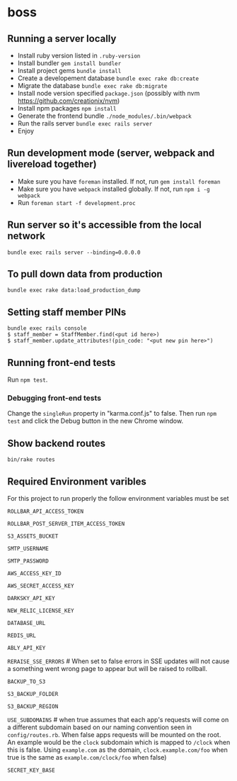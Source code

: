# boss #

## Running a server locally ##
* Install ruby version listed in `.ruby-version`
* Install bundler `gem install bundler`
* Install project gems `bundle install`
* Create a developement database `bundle exec rake db:create`
* Migrate the database `bundle exec rake db:migrate`
* Install node version specified `package.json` (possibly with nvm https://github.com/creationix/nvm)
* Install npm packages `npm install`
* Generate the frontend bundle `./node_modules/.bin/webpack`
* Run the rails server `bundle exec rails server`
* Enjoy

## Run development mode (server, webpack and livereload together)

* Make sure you have `foreman` installed. If not, run `gem install foreman`
* Make sure you have `webpack` installed globally. If not, run `npm i -g webpack` 
* Run `foreman start -f development.proc`

## Run server so it's accessible from the local network

`bundle exec rails server --binding=0.0.0.0`

## To pull down data from production

`bundle exec rake data:load_production_dump`

## Setting staff member PINs

```
bundle exec rails console  
$ staff_member = StaffMember.find(<put id here>)  
$ staff_member.update_attributes!(pin_code: "<put new pin here>")
```

## Running front-end tests

Run `npm test`.

### Debugging front-end tests

Change the `singleRun` property in "karma.conf.js" to false. Then run `npm test` and click the Debug button in the new Chrome window.

## Show backend routes

`bin/rake routes`

## Required Environment varibles

For this project to run properly the follow environment variables must be set

`ROLLBAR_API_ACCESS_TOKEN`

`ROLLBAR_POST_SERVER_ITEM_ACCESS_TOKEN`


`S3_ASSETS_BUCKET`

`SMTP_USERNAME`

`SMTP_PASSWORD`

`AWS_ACCESS_KEY_ID`

`AWS_SECRET_ACCESS_KEY`

`DARKSKY_API_KEY`

`NEW_RELIC_LICENSE_KEY`

`DATABASE_URL`

`REDIS_URL`

`ABLY_API_KEY`

`RERAISE_SSE_ERRORS` # When set to false errors in SSE updates will not cause a something went wrong page to appear but will be raised to rollball.

`BACKUP_TO_S3`

`S3_BACKUP_FOLDER`

`S3_BACKUP_REGION`

`USE_SUBDOMAINS` # when true assumes that each app's requests will come on a different subdomain based on our naming convention seen in `config/routes.rb`. When false apps requests will be mounted on the root. An example would be the `clock` subdomain which is mapped to `/clock` when this is false. Using `example.com` as the domain, `clock.example.com/foo` when true is the same as `example.com/clock/foo` when false)

`SECRET_KEY_BASE`
